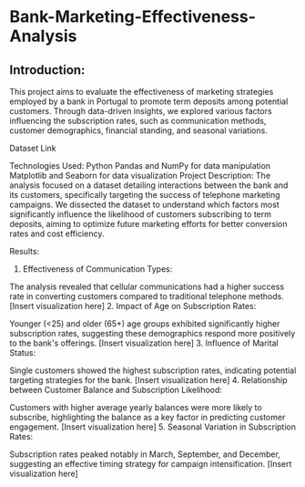 # Bank-Marketing-Effectiveness-Analysis

## Introduction:

This project aims to evaluate the effectiveness of marketing strategies employed by a bank in Portugal to promote term deposits among potential customers. Through data-driven insights, we explored various factors influencing the subscription rates, such as communication methods, customer demographics, financial standing, and seasonal variations.

Dataset Link

Technologies Used:
Python
Pandas and NumPy for data manipulation
Matplotlib and Seaborn for data visualization
Project Description:
The analysis focused on a dataset detailing interactions between the bank and its customers, specifically targeting the success of telephone marketing campaigns. We dissected the dataset to understand which factors most significantly influence the likelihood of customers subscribing to term deposits, aiming to optimize future marketing efforts for better conversion rates and cost efficiency.

Results:
1. Effectiveness of Communication Types:

The analysis revealed that cellular communications had a higher success rate in converting customers compared to traditional telephone methods.
[Insert visualization here]
2. Impact of Age on Subscription Rates:

Younger (<25) and older (65+) age groups exhibited significantly higher subscription rates, suggesting these demographics respond more positively to the bank's offerings.
[Insert visualization here]
3. Influence of Marital Status:

Single customers showed the highest subscription rates, indicating potential targeting strategies for the bank.
[Insert visualization here]
4. Relationship between Customer Balance and Subscription Likelihood:

Customers with higher average yearly balances were more likely to subscribe, highlighting the balance as a key factor in predicting customer engagement.
[Insert visualization here]
5. Seasonal Variation in Subscription Rates:

Subscription rates peaked notably in March, September, and December, suggesting an effective timing strategy for campaign intensification.
[Insert visualization here]

